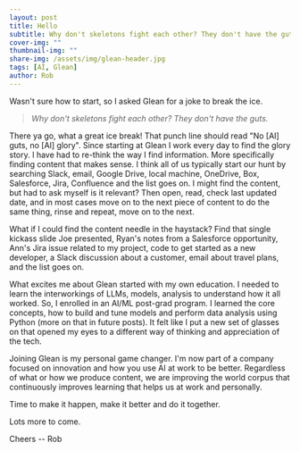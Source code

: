 ```yaml
---
layout: post
title: Hello
subtitle: Why don't skeletons fight each other? They don't have the guts.
cover-img: ""
thumbnail-img: ""
share-img: /assets/img/glean-header.jpg
tags: [AI, Glean]
author: Rob
---
```

Wasn't sure how to start, so I asked Glean for a joke to break the ice.

> *Why don't skeletons fight each other? They don't have the guts.*

There ya go, what a great ice break! That punch line should read "No [AI] guts, no [AI] glory". Since starting at Glean I work every day to find the glory story. I have had to re-think the way I find information. More specifically finding content that makes sense. I think all of us typically start our hunt by searching Slack, email, Google Drive, local machine, OneDrive, Box, Salesforce, Jira, Confluence and the list goes on. I might find the content, but had to ask myself is it relevant? Then open, read, check last updated date, and in most cases move on to the next piece of content to do the same thing, rinse and repeat, move on to the next.

What if I could find the content needle in the haystack? Find that single kickass slide Joe presented, Ryan's notes from a Salesforce opportunity, Ann's Jira issue related to my project, code to get started as a new developer, a Slack discussion about a customer, email about travel plans, and the list goes on.

What excites me about Glean started with my own education. I needed to learn the interworkings of LLMs, models, analysis to understand how it all worked. So, I enrolled in an AI/ML post-grad program. I learned the core concepts, how to build and tune models and perform data analysis using Python (more on that in future posts). It felt like I put a new set of glasses on that opened my eyes to a different way of thinking and appreciation of the tech.

Joining Glean is my personal game changer. I'm now part of a company focused on innovation and how you use AI at work to be better. Regardless of what or how we produce content, we are improving the world corpus that continuously improves learning that helps us at work and personally.

Time to make it happen, make it better and do it together.

Lots more to come.

Cheers -- Rob
